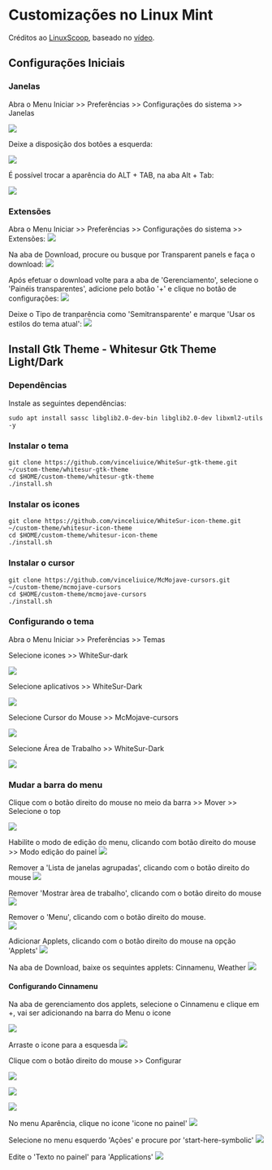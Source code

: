 # Customizações no Linux Mint

Créditos ao [LinuxScoop](https://www.youtube.com/c/LinuxScoop), baseado no [vídeo](https://www.youtube.com/watch?v=DMs7DX3Um9E).

## Configurações Iniciais

### Janelas

Abra o Menu Iniciar >> Preferências >> Configurações do sistema >> Janelas

![](assets/img/clm-001.png)

Deixe a disposição dos botões a esquerda:

![](assets/img/clm-002.png)

É possível trocar a aparência do ALT + TAB, na aba Alt + Tab:

![](assets/img/clm-003.png)

### Extensões

Abra o Menu Iniciar >> Preferências >> Configurações do sistema >> Extensões:
![](assets/img/clm-004.png)

Na aba de Download, procure ou busque por Transparent panels e faça o download:
![](assets/img/clm-005.png)

Após efetuar o download volte para a aba de 'Gerenciamento', selecione o 'Painéis transparentes', adicione pelo botão '+' e clique no botão de configurações:
![](assets/img/clm-006.png)

Deixe o Tipo de tranparência como 'Semitransparente' e marque 'Usar os estilos do tema atual':
![](assets/img/clm-007.png)

## Install Gtk Theme - Whitesur Gtk Theme Light/Dark

### Dependências
Instale as seguintes dependências:
```
sudo apt install sassc libglib2.0-dev-bin libglib2.0-dev libxml2-utils -y
```

### Instalar o tema
```
git clone https://github.com/vinceliuice/WhiteSur-gtk-theme.git ~/custom-theme/whitesur-gtk-theme
cd $HOME/custom-theme/whitesur-gtk-theme
./install.sh
```

### Instalar os icones
```
git clone https://github.com/vinceliuice/WhiteSur-icon-theme.git ~/custom-theme/whitesur-icon-theme
cd $HOME/custom-theme/whitesur-icon-theme
./install.sh
```

### Instalar o cursor
```
git clone https://github.com/vinceliuice/McMojave-cursors.git ~/custom-theme/mcmojave-cursors
cd $HOME/custom-theme/mcmojave-cursors
./install.sh
```

### Configurando o tema

Abra o Menu Iniciar >> Preferências >> Temas

Selecione icones >> WhiteSur-dark

![](assets/img/clm-008.png)


Selecione aplicativos >> WhiteSur-Dark

![](assets/img/clm-009.png)


Selecione Cursor do Mouse >> McMojave-cursors

![](assets/img/clm-010.png)


Selecione Área de Trabalho >> WhiteSur-Dark

![](assets/img/clm-011.png)


### Mudar a barra do menu

Clique com o botão direito do mouse no meio da barra >> Mover >> Selecione o top

![](assets/img/clm-012.png)


Habilite o modo de edição do menu, clicando com botão direito do mouse >> Modo edição do painel
![](assets/img/clm-013.png)


Remover a 'Lista de janelas agrupadas', clicando com o botão direito do mouse
![](assets/img/clm-014.png)


Remover 'Mostrar àrea de trabalho', clicando com o botão direito do mouse
![](assets/img/clm-015.png)


Remover o 'Menu', clicando com o botão direito do mouse.<br>
![](assets/img/clm-016.png)


Adicionar Applets, clicando com o botão direito do mouse na opção 'Applets'
![](assets/img/clm-017.png)


Na aba de Download, baixe os sequintes applets: Cinnamenu, Weather 
![](assets/img/clm-018.png)


#### Configurando Cinnamenu

Na aba de gerenciamento dos applets, selecione o Cinnamenu e clique em +, vai ser adicionando na barra do Menu o icone

![](assets/img/clm-019.png)


Arraste o icone para a esquesda
![](assets/img/clm-020.png)


Clique com o botão direito do mouse >> Configurar

![](assets/img/clm-021.png)

![](assets/img/clm-022.png)

![](assets/img/clm-023.png)


No menu Aparência, clique no icone 'icone no painel'
![](assets/img/clm-024.png)


Selecione no menu esquerdo 'Ações' e procure por 'start-here-symbolic'
![](assets/img/clm-025.png)


Edite o 'Texto no painel' para 'Applications'
![](assets/img/clm-026.png)

